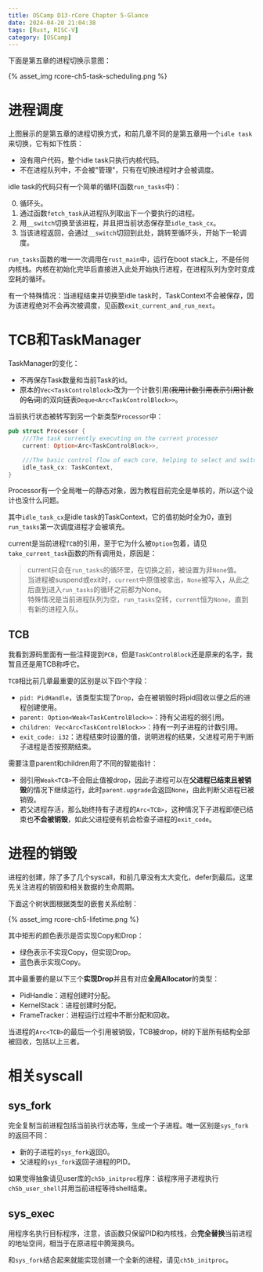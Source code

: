 ```yaml
---
title: OSCamp D13-rCore Chapter 5-Glance
date: 2024-04-20 21:04:38
tags: [Rust, RISC-V]
category: [OSCamp]
---
```


下面是第五章的进程切换示意图：

{% asset_img rcore-ch5-task-scheduling.png %}

<!--more-->

# 进程调度

上图展示的是第五章的进程切换方式，和前几章不同的是第五章用一个`idle task`来切换，它有如下性质：

* 没有用户代码，整个idle task只执行内核代码。
* 不在进程队列中，不会被"管理"，只有在切换进程时才会被调度。

idle task的代码只有一个简单的循环(函数`run_tasks`中)：

0. 循环头。
1. 通过函数`fetch_task`从进程队列取出下一个要执行的进程。
2. 用`__switch`切换至该进程，并且把当前状态保存至`idle_task_cx`。
3. 当该进程返回，会通过`__switch`切回到此处，跳转至循环头，开始下一轮调度。

`run_tasks`函数的唯一一次调用在`rust_main`中，运行在boot stack上，不是任何内核栈。内核在初始化完毕后直接进入此处开始执行进程，在进程队列为空时变成空耗的循环。

有一个特殊情况：当进程结束并切换至idle task时，TaskContext不会被保存，因为该进程绝对不会再次被调度，见函数`exit_current_and_run_next`。


# TCB和TaskManager

TaskManager的变化：
* 不再保存Task数量和当前Task的id。
* 原本的`Vec<TaskControlBlock>`改为一个计数引用(~~我用计数引用表示引用计数的名词~~)的双向链表`Deque<Arc<TaskControlBlock>>`。

当前执行状态被转写到另一个新类型`Processor`中：

```Rust
pub struct Processor {
    ///The task currently executing on the current processor
    current: Option<Arc<TaskControlBlock>>,

    ///The basic control flow of each core, helping to select and switch process
    idle_task_cx: TaskContext,
}
```

Processor有一个全局唯一的静态对象，因为教程目前完全是单核的，所以这个设计也没什么问题。

其中`idle_task_cx`是idle task的TaskContext，它的值初始时全为0，直到`run_tasks`第一次调度进程才会被填充。

current是当前进程`TCB`的引用，至于它为什么被`Option`包着，请见`take_current_task`函数的所有调用处，原因是：
> current只会在`run_tasks`的循环里，在切换之前，被设置为非`None`值。  
> 当进程被suspend或exit时，`current`中原值被拿出，`None`被写入，从此之后直到进入`run_tasks`的循环之前都为None。  
> 特殊情况是当前进程队列为空，`run_tasks`空转，`current`恒为`None`，直到有新的进程入队。

## TCB
我看到源码里面有一些注释提到`PCB`，但是`TaskControlBlock`还是原来的名字，我暂且还是用TCB称呼它。

`TCB`相比前几章最重要的区别是以下四个字段：

* `pid: PidHandle`，该类型实现了`Drop`，会在被销毁时将pid回收以便之后的进程创建使用。
* `parent: Option<Weak<TaskControlBlock>>`：持有父进程的弱引用。
* `children: Vec<Arc<TaskControlBlock>>`：持有一列子进程的计数引用。
* `exit_code: i32`：进程结束时设置的值，说明进程的结果，父进程可用于判断子进程是否按预期结束。

需要注意parent和children用了不同的智能指针：
* 弱引用`Weak<TCB>`不会阻止值被drop，因此子进程可以在**父进程已结束且被销毁**的情况下继续运行，此时`parent.upgrade`会返回`None`，由此判断父进程已被销毁。
* 若父进程存活，那么始终持有子进程的`Arc<TCB>`，这种情况下子进程即便已结束也**不会被销毁**，如此父进程便有机会检查子进程的`exit_code`。

# 进程的销毁

进程的创建，除了多了几个syscall，和前几章没有太大变化，defer到最后。这里先关注进程的销毁和相关数据的生命周期。

下面这个树状图根据类型的嵌套关系绘制：

{% asset_img rcore-ch5-lifetime.png %}

其中矩形的颜色表示是否实现Copy和Drop：

* 绿色表示不实现Copy，但实现Drop。
* 蓝色表示实现Copy。

其中最重要的是以下三个**实现Drop**并且有对应**全局Allocator**的类型：
* PidHandle：进程创建时分配。
* KernelStack：进程创建时分配。
* FrameTracker：进程运行过程中不断分配和回收。

当进程的`Arc<TCB>`的最后一个引用被销毁，TCB被drop，树的下层所有结构全部被回收，包括以上三者。

# 相关syscall

## sys_fork
完全复制当前进程包括当前执行状态等，生成一个子进程。唯一区别是`sys_fork`的返回不同：

* 新的子进程的`sys_fork`返回0。
* 父进程的`sys_fork`返回子进程的PID。

如果觉得抽象请见user库的`ch5b_initproc`程序：该程序用子进程执行`ch5b_user_shell`并用当前进程等待shell结束。

## sys_exec
用程序名执行目标程序，注意，该函数只保留PID和内核栈，会**完全替换**当前进程的地址空间，相当于在原进程中腾笼换鸟。

和`sys_fork`结合起来就能实现创建一个全新的进程，请见`ch5b_initproc`。
